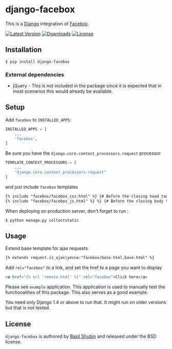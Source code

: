 django-facebox
==============

This is a [Django](https://www.djangoproject.com/) integration of [Facebox](http://defunkt.io/facebox/).

[![Latest Version](https://pypip.in/version/django-facebox/badge.svg)](https://pypi.python.org/pypi/django-facebox/)
[![Downloads](https://pypip.in/download/django-facebox/badge.svg)](https://pypi.python.org/pypi/django-facebox/)
[![License](https://pypip.in/license/django-facebox/badge.svg)](https://pypi.python.org/pypi/django-facebox/)
## Installation

    $ pip install django-facebox

### External dependencies

* jQuery - This is not included in the package since it is expected that in most scenarios this would already be available.

## Setup

Add `facebox` to  `INSTALLED_APPS`:
```python
INSTALLED_APPS = [
	...
	'facebox',
]
```
Be sure you have the `django.core.context_processors.request` processor
```python
TEMPLATE_CONTEXT_PROCESSORS = [
	...
	"django.core.context_processors.request"
]
```
and just include `facebox` templates
```html
{% include "facebox/facebox_css.html" %} {# Before the closing head tag #}
{% include "facebox/facebox_js.html" %} %} {# Before the closing body tag #}
```
When deploying on production server, don't forget to run :
```shell
$ python manage.py collectstatic
```
## Usage

Extend base template for ajax requests
```html
{% extends request.is_ajax|yesno:"facebox/base.html,base.html" %}
```
Add `rel="facebox"` to a link, and set the href to a page you want to display
```html
<a href="{% url 'remote.html' %}" rel="facebox">Click here</a>
```
Please see `example` application. This application is used to manually test the functionalities of this package. This also serves as a good example.

You need only Django 1.4 or above to run that. It might run on older versions but that is not tested.

## License

`django-facebox` is authored by [Basil Shubin](http://resume.github.io/?bashu) and released under the BSD license.
